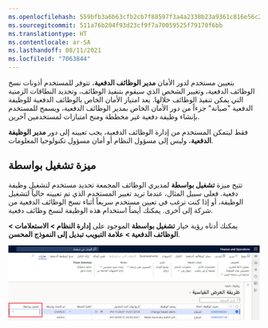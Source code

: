 ```yaml
---
ms.openlocfilehash: 559bfb3a6b63cfb2cb7f88597f3a4a2338b23a9361c816e56c2a22a5aa189436
ms.sourcegitcommit: 511a76b204f93d23cf9f7a70059525f79170f6bb
ms.translationtype: HT
ms.contentlocale: ar-SA
ms.lasthandoff: 08/11/2021
ms.locfileid: "7063844"
---
```

بتعيين مستخدم لدور الأمان **مدير الوظائف الدفعية**، تتوفر للمستخدم أذونات نسخ الوظائف الدفعية، وتغيير الشخص الذي سيقوم بتنفيذ الوظائف، وتحديد النطاقات الزمنية التي يمكن تنفيذ الوظائف خلالها. يعد امتياز الأمان الخاص بالوظائف الدفعية للوظيفة الدفعية "صيانة" جزءاً من دور الأمان الخاص بمدير الوظائف الدفعية، ويسمح للمستخدم بإنشاء وظيفة دفعية غير مخططة ومنح امتيازات لمستخدمين آخرين.

فقط ليتمكن المستخدم من إدارة الوظائف الدفعية، يجب تعيينه إلى دور **مدير الوظيفة الدفعية**، وليس إلى مسؤول النظام أو أمان مسؤول تكنولوجيا المعلومات.

## <a name="run-by-feature"></a>ميزة تشغيل بواسطة

تتيح ميزة **تشغيل بواسطة** لمديري الوظائف المجمعة تحديد مستخدم لتشغيل وظيفة دفعية. فعلى سبيل المثال، عندما تريد تغيير المستخدم الذي تم تعيينه حالياً لتشغيل الوظيفة، أو إذا كنت ترغب في تعيين مستخدم سريعاً أثناء نسخ الوظائف الدفعية من شركة إلى أخرى. يمكنك أيضاً استخدام هذه الوظيفة لنسخ وظائف دفعية.

يمكنك أدناه رؤية خيار **تشغيل بواسطة** الموجود على **إدارة النظام > الاستعلامات > الوظائف الدفعية > علامة التبويب تبديل إلى النموذج المحسن**.

![لقطة شاشة لصفحة الوظائف الدفعية مع تمييز حقل تشغيل بواسطة.](../media/run-by-user.png)
